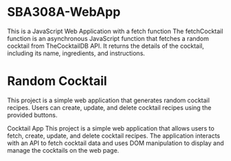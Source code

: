 # SBA308A-WebApp
This is a JavaScript Web Application with a fetch function
The fetchCocktail function is an asynchronous JavaScript function that fetches a random cocktail from TheCocktailDB API. It returns the details of the cocktail, including its name, ingredients, and instructions.

# Random Cocktail

This project is a simple web application that generates random cocktail recipes. Users can create, update, and delete cocktail recipes using the provided buttons.

Cocktail App
This project is a simple web application that allows users to fetch, create, update, and delete cocktail recipes. The application interacts with an API to fetch cocktail data and uses DOM manipulation to display and manage the cocktails on the web page.